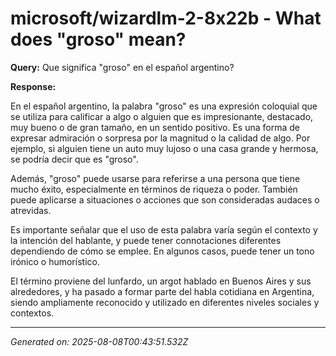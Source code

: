 # microsoft/wizardlm-2-8x22b - What does "groso" mean?

**Query:** Que significa "groso" en el español argentino?



**Response:**

 En el español argentino, la palabra "groso" es una expresión coloquial que se utiliza para calificar a algo o alguien que es impresionante, destacado, muy bueno o de gran tamaño, en un sentido positivo. Es una forma de expresar admiración o sorpresa por la magnitud o la calidad de algo. Por ejemplo, si alguien tiene un auto muy lujoso o una casa grande y hermosa, se podría decir que es "groso".

Además, "groso" puede usarse para referirse a una persona que tiene mucho éxito, especialmente en términos de riqueza o poder. También puede aplicarse a situaciones o acciones que son consideradas audaces o atrevidas.

Es importante señalar que el uso de esta palabra varía según el contexto y la intención del hablante, y puede tener connotaciones diferentes dependiendo de cómo se emplee. En algunos casos, puede tener un tono irónico o humorístico.

El término proviene del lunfardo, un argot hablado en Buenos Aires y sus alrededores, y ha pasado a formar parte del habla cotidiana en Argentina, siendo ampliamente reconocido y utilizado en diferentes niveles sociales y contextos.

---
*Generated on: 2025-08-08T00:43:51.532Z*
